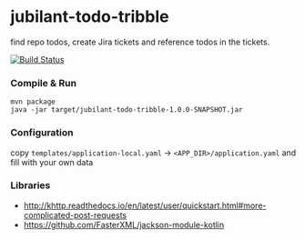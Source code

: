 # jubilant-todo-tribble
find repo todos, create Jira tickets and reference todos in the tickets.

[![Build Status](https://travis-ci.org/Husterknupp/jubilant-todo-tribble.svg?branch=master)](https://travis-ci.org/Husterknupp/jubilant-todo-tribble)

### Compile & Run
```
mvn package
java -jar target/jubilant-todo-tribble-1.0.0-SNAPSHOT.jar
```

### Configuration
copy `templates/application-local.yaml` -> `<APP_DIR>/application.yaml` and fill with your own data 

### Libraries
- http://khttp.readthedocs.io/en/latest/user/quickstart.html#more-complicated-post-requests
- https://github.com/FasterXML/jackson-module-kotlin
